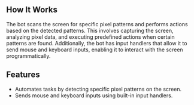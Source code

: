 ## How It Works

The bot scans the screen for specific pixel patterns and performs actions based on the detected patterns. This involves capturing the screen, analyzing pixel data, and executing predefined actions when certain patterns are found. Additionally, the bot has input handlers that allow it to send mouse and keyboard inputs, enabling it to interact with the screen programmatically.

## Features

- Automates tasks by detecting specific pixel patterns on the screen.
- Sends mouse and keyboard inputs using built-in input handlers.
